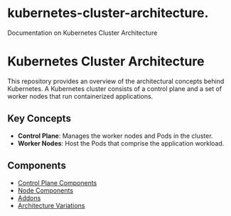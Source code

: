 # kubernetes-cluster-architecture.
Documentation on Kubernetes Cluster Architecture
# Kubernetes Cluster Architecture

This repository provides an overview of the architectural concepts behind Kubernetes. A Kubernetes cluster consists of a control plane and a set of worker nodes that run containerized applications.

## Key Concepts

- **Control Plane**: Manages the worker nodes and Pods in the cluster.
- **Worker Nodes**: Host the Pods that comprise the application workload.

## Components

- [Control Plane Components](components/control_plane.md)
- [Node Components](components/node_components.md)
- [Addons](components/addons.md)
- [Architecture Variations](components/architecture_variations.md)
